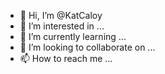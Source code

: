 - 👋 Hi, I’m @KatCaloy
- 👀 I’m interested in ...
- 🌱 I’m currently learning ...
- 💞️ I’m looking to collaborate on ...
- 📫 How to reach me ...

<!---
KatCaloy/KatCaloy is a ✨ special ✨ repository because its `README.md` (this file) appears on your GitHub profile.
You can click the Preview link to take a look at your changes.
--->

